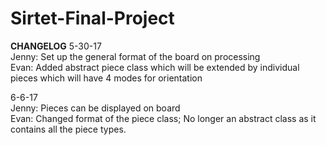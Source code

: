 # Sirtet-Final-Project

<b>CHANGELOG</b>
5-30-17
  <br> Jenny: Set up the general format of the board on processing
  <br> Evan: Added abstract piece class which will be extended by individual pieces which will have 4 modes for orientation

6-6-17
  <br> Jenny: Pieces can be displayed on board
  <br> Evan: Changed format of the piece class; No longer an abstract class as it contains all the piece types.
